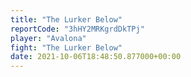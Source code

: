 ```yaml
---
title: "The Lurker Below"
reportCode: "3hHY2MRKgrdDkTPj"
player: "Avalona"
fight: "The Lurker Below"
date: 2021-10-06T18:48:50.877000+00:00
---
```

